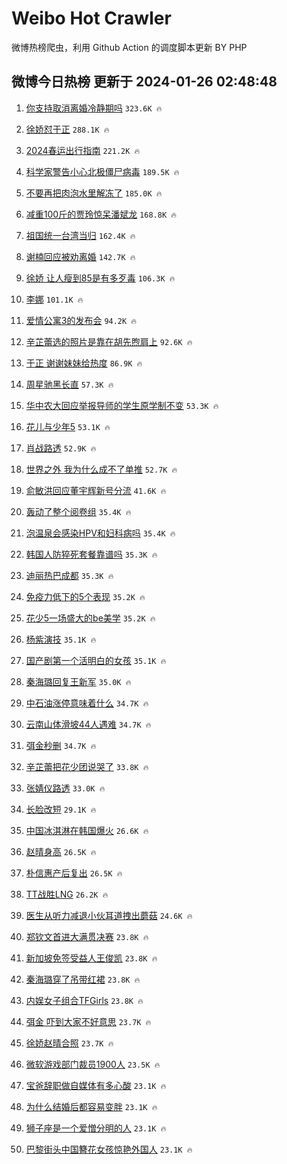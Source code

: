 # Weibo Hot Crawler 



微博热榜爬虫，利用 Github Action 的调度脚本更新 BY PHP 


## 微博今日热榜 更新于 2024-01-26 02:48:48 
1. [你支持取消离婚冷静期吗](https://s.weibo.com/weibo?q=%23%E4%BD%A0%E6%94%AF%E6%8C%81%E5%8F%96%E6%B6%88%E7%A6%BB%E5%A9%9A%E5%86%B7%E9%9D%99%E6%9C%9F%E5%90%97%23&t=31&band_rank=1&Refer=top) `323.6K 🔥` 

1. [徐娇怼于正](https://s.weibo.com/weibo?q=%E5%BE%90%E5%A8%87%E6%80%BC%E4%BA%8E%E6%AD%A3&t=31&band_rank=2&Refer=top) `288.1K 🔥` 

1. [2024春运出行指南](https://s.weibo.com/weibo?q=%232024%E6%98%A5%E8%BF%90%E5%87%BA%E8%A1%8C%E6%8C%87%E5%8D%97%23&t=31&band_rank=3&Refer=top) `221.2K 🔥` 

1. [科学家警告小心北极僵尸病毒](https://s.weibo.com/weibo?q=%23%E7%A7%91%E5%AD%A6%E5%AE%B6%E8%AD%A6%E5%91%8A%E5%B0%8F%E5%BF%83%E5%8C%97%E6%9E%81%E5%83%B5%E5%B0%B8%E7%97%85%E6%AF%92%23&t=31&band_rank=4&Refer=top) `189.5K 🔥` 

1. [不要再把肉泡水里解冻了](https://s.weibo.com/weibo?q=%23%E4%B8%8D%E8%A6%81%E5%86%8D%E6%8A%8A%E8%82%89%E6%B3%A1%E6%B0%B4%E9%87%8C%E8%A7%A3%E5%86%BB%E4%BA%86%23&t=31&band_rank=5&Refer=top) `185.0K 🔥` 

1. [减重100斤的贾玲惊呆潘斌龙](https://s.weibo.com/weibo?q=%23%E5%87%8F%E9%87%8D100%E6%96%A4%E7%9A%84%E8%B4%BE%E7%8E%B2%E6%83%8A%E5%91%86%E6%BD%98%E6%96%8C%E9%BE%99%23&t=31&band_rank=6&Refer=top) `168.8K 🔥` 

1. [祖国统一台湾当归](https://s.weibo.com/weibo?q=%23%E7%A5%96%E5%9B%BD%E7%BB%9F%E4%B8%80%E5%8F%B0%E6%B9%BE%E5%BD%93%E5%BD%92%23&t=31&band_rank=7&Refer=top) `162.4K 🔥` 

1. [谢楠回应被劝离婚](https://s.weibo.com/weibo?q=%23%E8%B0%A2%E6%A5%A0%E5%9B%9E%E5%BA%94%E8%A2%AB%E5%8A%9D%E7%A6%BB%E5%A9%9A%23&t=31&band_rank=8&Refer=top) `142.7K 🔥` 

1. [徐娇 让人瘦到85是有多歹毒](https://s.weibo.com/weibo?q=%E5%BE%90%E5%A8%87%20%E8%AE%A9%E4%BA%BA%E7%98%A6%E5%88%B085%E6%98%AF%E6%9C%89%E5%A4%9A%E6%AD%B9%E6%AF%92&t=31&band_rank=9&Refer=top) `106.3K 🔥` 

1. [李娜](https://s.weibo.com/weibo?q=%E6%9D%8E%E5%A8%9C&t=31&band_rank=10&Refer=top) `101.1K 🔥` 

1. [爱情公寓3的发布会](https://s.weibo.com/weibo?q=%E7%88%B1%E6%83%85%E5%85%AC%E5%AF%933%E7%9A%84%E5%8F%91%E5%B8%83%E4%BC%9A&t=31&band_rank=11&Refer=top) `94.2K 🔥` 

1. [辛芷蕾选的照片是靠在胡先煦肩上](https://s.weibo.com/weibo?q=%23%E8%BE%9B%E8%8A%B7%E8%95%BE%E9%80%89%E7%9A%84%E7%85%A7%E7%89%87%E6%98%AF%E9%9D%A0%E5%9C%A8%E8%83%A1%E5%85%88%E7%85%A6%E8%82%A9%E4%B8%8A%23&t=31&band_rank=12&Refer=top) `92.6K 🔥` 

1. [于正 谢谢妹妹给热度](https://s.weibo.com/weibo?q=%E4%BA%8E%E6%AD%A3%20%E8%B0%A2%E8%B0%A2%E5%A6%B9%E5%A6%B9%E7%BB%99%E7%83%AD%E5%BA%A6&t=31&band_rank=13&Refer=top) `86.9K 🔥` 

1. [周星驰黑长直](https://s.weibo.com/weibo?q=%E5%91%A8%E6%98%9F%E9%A9%B0%E9%BB%91%E9%95%BF%E7%9B%B4&t=31&band_rank=14&Refer=top) `57.3K 🔥` 

1. [华中农大回应举报导师的学生原学制不变](https://s.weibo.com/weibo?q=%23%E5%8D%8E%E4%B8%AD%E5%86%9C%E5%A4%A7%E5%9B%9E%E5%BA%94%E4%B8%BE%E6%8A%A5%E5%AF%BC%E5%B8%88%E7%9A%84%E5%AD%A6%E7%94%9F%E5%8E%9F%E5%AD%A6%E5%88%B6%E4%B8%8D%E5%8F%98%23&t=31&band_rank=15&Refer=top) `53.3K 🔥` 

1. [花儿与少年5](https://s.weibo.com/weibo?q=%E8%8A%B1%E5%84%BF%E4%B8%8E%E5%B0%91%E5%B9%B45&t=31&band_rank=16&Refer=top) `53.1K 🔥` 

1. [肖战路透](https://s.weibo.com/weibo?q=%E8%82%96%E6%88%98%E8%B7%AF%E9%80%8F&t=31&band_rank=17&Refer=top) `52.9K 🔥` 

1. [世界之外 我为什么成不了单推](https://s.weibo.com/weibo?q=%E4%B8%96%E7%95%8C%E4%B9%8B%E5%A4%96%20%E6%88%91%E4%B8%BA%E4%BB%80%E4%B9%88%E6%88%90%E4%B8%8D%E4%BA%86%E5%8D%95%E6%8E%A8&t=31&band_rank=18&Refer=top) `52.7K 🔥` 

1. [俞敏洪回应董宇辉新号分流](https://s.weibo.com/weibo?q=%23%E4%BF%9E%E6%95%8F%E6%B4%AA%E5%9B%9E%E5%BA%94%E8%91%A3%E5%AE%87%E8%BE%89%E6%96%B0%E5%8F%B7%E5%88%86%E6%B5%81%23&t=31&band_rank=19&Refer=top) `41.6K 🔥` 

1. [轰动了整个阅卷组](https://s.weibo.com/weibo?q=%E8%BD%B0%E5%8A%A8%E4%BA%86%E6%95%B4%E4%B8%AA%E9%98%85%E5%8D%B7%E7%BB%84&t=31&band_rank=20&Refer=top) `35.4K 🔥` 

1. [泡温泉会感染HPV和妇科病吗](https://s.weibo.com/weibo?q=%23%E6%B3%A1%E6%B8%A9%E6%B3%89%E4%BC%9A%E6%84%9F%E6%9F%93HPV%E5%92%8C%E5%A6%87%E7%A7%91%E7%97%85%E5%90%97%23&t=31&band_rank=21&Refer=top) `35.4K 🔥` 

1. [韩国人防猝死套餐靠谱吗](https://s.weibo.com/weibo?q=%23%E9%9F%A9%E5%9B%BD%E4%BA%BA%E9%98%B2%E7%8C%9D%E6%AD%BB%E5%A5%97%E9%A4%90%E9%9D%A0%E8%B0%B1%E5%90%97%23&t=31&band_rank=22&Refer=top) `35.3K 🔥` 

1. [迪丽热巴成都](https://s.weibo.com/weibo?q=%E8%BF%AA%E4%B8%BD%E7%83%AD%E5%B7%B4%E6%88%90%E9%83%BD&t=31&band_rank=23&Refer=top) `35.3K 🔥` 

1. [免疫力低下的5个表现](https://s.weibo.com/weibo?q=%23%E5%85%8D%E7%96%AB%E5%8A%9B%E4%BD%8E%E4%B8%8B%E7%9A%845%E4%B8%AA%E8%A1%A8%E7%8E%B0%23&t=31&band_rank=24&Refer=top) `35.2K 🔥` 

1. [花少5一场盛大的be美学](https://s.weibo.com/weibo?q=%E8%8A%B1%E5%B0%915%E4%B8%80%E5%9C%BA%E7%9B%9B%E5%A4%A7%E7%9A%84be%E7%BE%8E%E5%AD%A6&t=31&band_rank=25&Refer=top) `35.2K 🔥` 

1. [杨紫演技](https://s.weibo.com/weibo?q=%E6%9D%A8%E7%B4%AB%E6%BC%94%E6%8A%80&t=31&band_rank=26&Refer=top) `35.1K 🔥` 

1. [国产剧第一个活明白的女孩](https://s.weibo.com/weibo?q=%E5%9B%BD%E4%BA%A7%E5%89%A7%E7%AC%AC%E4%B8%80%E4%B8%AA%E6%B4%BB%E6%98%8E%E7%99%BD%E7%9A%84%E5%A5%B3%E5%AD%A9&t=31&band_rank=27&Refer=top) `35.1K 🔥` 

1. [秦海璐回复王新军](https://s.weibo.com/weibo?q=%23%E7%A7%A6%E6%B5%B7%E7%92%90%E5%9B%9E%E5%A4%8D%E7%8E%8B%E6%96%B0%E5%86%9B%23&t=31&band_rank=28&Refer=top) `35.0K 🔥` 

1. [中石油涨停意味着什么](https://s.weibo.com/weibo?q=%23%E4%B8%AD%E7%9F%B3%E6%B2%B9%E6%B6%A8%E5%81%9C%E6%84%8F%E5%91%B3%E7%9D%80%E4%BB%80%E4%B9%88%23&t=31&band_rank=29&Refer=top) `34.7K 🔥` 

1. [云南山体滑坡44人遇难](https://s.weibo.com/weibo?q=%23%E4%BA%91%E5%8D%97%E5%B1%B1%E4%BD%93%E6%BB%91%E5%9D%A144%E4%BA%BA%E9%81%87%E9%9A%BE%23&t=31&band_rank=30&Refer=top) `34.7K 🔥` 

1. [弭金秒删](https://s.weibo.com/weibo?q=%23%E5%BC%AD%E9%87%91%E7%A7%92%E5%88%A0%23&t=31&band_rank=31&Refer=top) `34.7K 🔥` 

1. [辛芷蕾把花少团说哭了](https://s.weibo.com/weibo?q=%23%E8%BE%9B%E8%8A%B7%E8%95%BE%E6%8A%8A%E8%8A%B1%E5%B0%91%E5%9B%A2%E8%AF%B4%E5%93%AD%E4%BA%86%23&t=31&band_rank=32&Refer=top) `33.8K 🔥` 

1. [张婧仪路透](https://s.weibo.com/weibo?q=%E5%BC%A0%E5%A9%A7%E4%BB%AA%E8%B7%AF%E9%80%8F&t=31&band_rank=33&Refer=top) `33.0K 🔥` 

1. [长脸改短](https://s.weibo.com/weibo?q=%E9%95%BF%E8%84%B8%E6%94%B9%E7%9F%AD&t=31&band_rank=34&Refer=top) `29.1K 🔥` 

1. [中国冰淇淋在韩国爆火](https://s.weibo.com/weibo?q=%23%E4%B8%AD%E5%9B%BD%E5%86%B0%E6%B7%87%E6%B7%8B%E5%9C%A8%E9%9F%A9%E5%9B%BD%E7%88%86%E7%81%AB%23&t=31&band_rank=35&Refer=top) `26.6K 🔥` 

1. [赵晴身高](https://s.weibo.com/weibo?q=%E8%B5%B5%E6%99%B4%E8%BA%AB%E9%AB%98&t=31&band_rank=36&Refer=top) `26.5K 🔥` 

1. [朴信惠产后复出](https://s.weibo.com/weibo?q=%23%E6%9C%B4%E4%BF%A1%E6%83%A0%E4%BA%A7%E5%90%8E%E5%A4%8D%E5%87%BA%23&t=31&band_rank=37&Refer=top) `26.5K 🔥` 

1. [TT战胜LNG](https://s.weibo.com/weibo?q=%23TT%E6%88%98%E8%83%9CLNG%23&t=31&band_rank=38&Refer=top) `26.2K 🔥` 

1. [医生从听力减退小伙耳道拽出蘑菇](https://s.weibo.com/weibo?q=%23%E5%8C%BB%E7%94%9F%E4%BB%8E%E5%90%AC%E5%8A%9B%E5%87%8F%E9%80%80%E5%B0%8F%E4%BC%99%E8%80%B3%E9%81%93%E6%8B%BD%E5%87%BA%E8%98%91%E8%8F%87%23&t=31&band_rank=39&Refer=top) `24.6K 🔥` 

1. [郑钦文首进大满贯决赛](https://s.weibo.com/weibo?q=%23%E9%83%91%E9%92%A6%E6%96%87%E9%A6%96%E8%BF%9B%E5%A4%A7%E6%BB%A1%E8%B4%AF%E5%86%B3%E8%B5%9B%23&t=31&band_rank=40&Refer=top) `23.8K 🔥` 

1. [新加坡免签受益人王俊凯](https://s.weibo.com/weibo?q=%E6%96%B0%E5%8A%A0%E5%9D%A1%E5%85%8D%E7%AD%BE%E5%8F%97%E7%9B%8A%E4%BA%BA%E7%8E%8B%E4%BF%8A%E5%87%AF&t=31&band_rank=41&Refer=top) `23.8K 🔥` 

1. [秦海璐穿了吊带红裙](https://s.weibo.com/weibo?q=%23%E7%A7%A6%E6%B5%B7%E7%92%90%E7%A9%BF%E4%BA%86%E5%90%8A%E5%B8%A6%E7%BA%A2%E8%A3%99%23&t=31&band_rank=42&Refer=top) `23.8K 🔥` 

1. [内娱女子组合TFGirls](https://s.weibo.com/weibo?q=%23%E5%86%85%E5%A8%B1%E5%A5%B3%E5%AD%90%E7%BB%84%E5%90%88TFGirls%23&t=31&band_rank=43&Refer=top) `23.8K 🔥` 

1. [弭金 吓到大家不好意思](https://s.weibo.com/weibo?q=%E5%BC%AD%E9%87%91%20%E5%90%93%E5%88%B0%E5%A4%A7%E5%AE%B6%E4%B8%8D%E5%A5%BD%E6%84%8F%E6%80%9D&t=31&band_rank=44&Refer=top) `23.7K 🔥` 

1. [徐娇赵晴合照](https://s.weibo.com/weibo?q=%23%E5%BE%90%E5%A8%87%E8%B5%B5%E6%99%B4%E5%90%88%E7%85%A7%23&t=31&band_rank=45&Refer=top) `23.7K 🔥` 

1. [微软游戏部门裁员1900人](https://s.weibo.com/weibo?q=%23%E5%BE%AE%E8%BD%AF%E6%B8%B8%E6%88%8F%E9%83%A8%E9%97%A8%E8%A3%81%E5%91%981900%E4%BA%BA%23&t=31&band_rank=46&Refer=top) `23.5K 🔥` 

1. [宝爸辞职做自媒体有多心酸](https://s.weibo.com/weibo?q=%E5%AE%9D%E7%88%B8%E8%BE%9E%E8%81%8C%E5%81%9A%E8%87%AA%E5%AA%92%E4%BD%93%E6%9C%89%E5%A4%9A%E5%BF%83%E9%85%B8&t=31&band_rank=47&Refer=top) `23.1K 🔥` 

1. [为什么结婚后都容易变胖](https://s.weibo.com/weibo?q=%23%E4%B8%BA%E4%BB%80%E4%B9%88%E7%BB%93%E5%A9%9A%E5%90%8E%E9%83%BD%E5%AE%B9%E6%98%93%E5%8F%98%E8%83%96%23&t=31&band_rank=48&Refer=top) `23.1K 🔥` 

1. [狮子座是一个爱憎分明的人](https://s.weibo.com/weibo?q=%E7%8B%AE%E5%AD%90%E5%BA%A7%E6%98%AF%E4%B8%80%E4%B8%AA%E7%88%B1%E6%86%8E%E5%88%86%E6%98%8E%E7%9A%84%E4%BA%BA&t=31&band_rank=49&Refer=top) `23.1K 🔥` 

1. [巴黎街头中国簪花女孩惊艳外国人](https://s.weibo.com/weibo?q=%23%E5%B7%B4%E9%BB%8E%E8%A1%97%E5%A4%B4%E4%B8%AD%E5%9B%BD%E7%B0%AA%E8%8A%B1%E5%A5%B3%E5%AD%A9%E6%83%8A%E8%89%B3%E5%A4%96%E5%9B%BD%E4%BA%BA%23&t=31&band_rank=50&Refer=top) `23.1K 🔥` 

